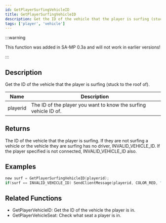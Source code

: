 ```yaml
---
id: GetPlayerSurfingVehicleID
title: GetPlayerSurfingVehicleID
description: Get the ID of the vehicle that the player is surfing (stuck to the roof of).
tags: ['player', 'vehicle']
---
```


:::warning

This function was added in SA-MP 0.3a and will not work in earlier versions!

:::

## Description

Get the ID of the vehicle that the player is surfing (stuck to the roof of).


| Name | Description |
|------|-------------|
|playerid | The ID of the player you want to know the surfing vehicle ID of.|


## Returns

The ID of the vehicle that the player is surfing. If they are not surfing a vehicle or the vehicle they are surfing has no driver, INVALID_VEHICLE_ID. If the player specified is not connected, INVALID_VEHICLE_ID also.


## Examples


```c
new surf = GetPlayerSurfingVehicleID(playerid);
if(surf == INVALID_VEHICLE_ID) SendClientMessage(playerid, COLOR_RED, "You are not surfing.");
```


## Related Functions


-  GetPlayerVehicleID: Get the ID of the vehicle the player is in.
-  GetPlayerVehicleSeat: Check what seat a player is in.